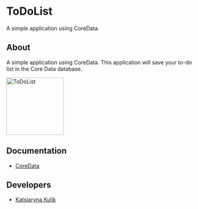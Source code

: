 # ToDoList
A simple application using CoreData.
## About
A simple application using CoreData. This application will save your to-do list in the Core Data database.
<p align="lefr">
  <img src="https://github.com/KatsiarynaKulik/ToDoList/assets/125984123/2218b447-4780-45c1-91b2-febeb2df9175" width="150" alt="ToDoList">
</p>

## Documentation
- [CoreData](https://developer.apple.com/documentation/coredata/)
## Developers
- [Katsiaryna Kulik](https://www.linkedin.com/in/katsiaryna-kulik-4298b4259/)


